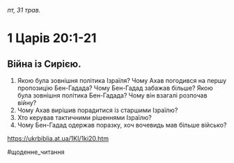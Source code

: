 
_пт, 31 трав._

# 1 Царів 20:1-21

## Війна із Сирією.
1. Якою була зовнішня політика Ізраїля? Чому Ахав погодився на першу пропозицію Бен-Гадада? Чому Бен-Гадад забажав більше? Якою була зовнішня політика Бен-Гадада? Чому він взагалі розпочав війну?
2. Чому Ахав вирішив порадитися із старшими Ізраїлю?
3. Хто керував тактичними рішеннями Ізраїлю?
4. Чому Бен-Гадад одержав поразку, хоч вочевидь мав більше військо?

https://ukrbiblia.at.ua/1KI/1ki20.htm 

#щоденне_читання
